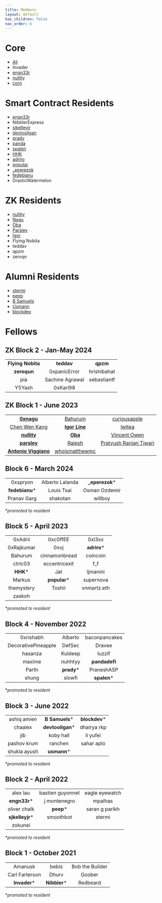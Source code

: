 ```yaml
---
title: Members
layout: default
has_children: false
nav_order: 6
---
```


# Core
* [Ali](https://twitter.com/0xalizk)
* Invader
* [engn33r](https://twitter.com/bl4ckb1rd71)
* [nullity](https://twitter.com/nullity00)
* [corn](https://twitter.com/omgcorn)

# Smart Contract Residents
* [engn33r](https://twitter.com/bl4ckb1rd71)
* NibblerExpress
* [sjkelleyjr](https://twitter.com/sjkelleyjr)
* [devtooligan](https://twitter.com/devtooligan)
* [prady](https://twitter.com/prady_v)
* [panda](https://twitter.com/pandadfi)
* [spalen](https://github.com/spalen0)
* [HHK](https://twitter.com/HHK_ETH)
* [adriro](https://twitter.com/adrianromero)
* [popular](https://twitter.com/popular_12345/)
* [_eperezok](https://twitter.com/_eperezok)
* [fedebianu](https://twitter.com/fedebianu)
* DrasticWatermelon

# ZK Residents
* [nullity](https://twitter.com/nullity00)
* [Nagu](https://github.com/thogiti)
* [Oba](https://github.com/obatirou)
* [Parsley](https://github.com/bbresearcher)
* [Igor](https://github.com/igorline)
* Flying Nobita
* teddav
* qpzm
* zeroqn

# Alumni Residents
* [stermi](https://twitter.com/StErMi)
* [peep](https://twitter.com/XianganH)
* [B Samuels](https://twitter.com/thebensams)
* [Usmann](https://twitter.com/usmannk)
* [blockdev](https://twitter.com/blockdeveth)


# Fellows

## ZK Block 2 - Jan-May 2024

||||
|:--------------:|:-------------:|:----------------:|
|  **Flying Nobita** | **teddav**  | **qpzm**  |
|  **zeroqun** |  0xpanicError |  hrishibahat |
|  pia | Sachine Agrawal  | sebastiantf  |
|  Y5Yash | 0xKarl98  |   |

## ZK Block 1 - June 2023

||||
|:--------------:|:-------------:|:----------------:|
| **[0xnagu](https://github.com/thogiti)** | [Bahurum](https://github.com/bahurum)|  [curiousapple](https://github.com/abhishekvispute) |
| [Chen Wen Kang](https://github.com/cwkang1998) | **[Igor Line](https://github.com/igorline)** | [lwltea](https://github.com/lwltea)  |
| **[nullity](https://github.com/nullity00)** | **[Oba](https://github.com/obatirou)** | [Vincent Owen](https://github.com/makluganteng)   |
| **[parsley](https://github.com/bbresearcher)**   | [Rajesh](https://github.com/RajeshRk18)   | [Pratyush Ranjan Tiwari](https://github.com/PratyushRT)   |
| **[Antonio Viggiano](https://github.com/aviggiano)** | [whoismatthewmc](https://github.com/whoismatthewmc1) | |

## Block 6 - March 2024

||||
|:--------------:|:-------------:|:----------------:|
| 0xspryon | Alberto Lalanda | **_eperezok*** |
| **fedebianu*** | Louis Tsai | Osman Ozdemir |
| Pranav Garg | shakotan | willboy |

*_promoted to resident_

## Block 5 - April 2023

||||
|:--------------:|:-------------:|:----------------:|
| 0xAdrii | 0xc0ffEE  | 0xl3xx |
| 0xRajkumar | 0xvj | **adriro*** |
| Bahurum | cinnamonbread | coincoin |
| ctrlc03 | eccentricexit | f_f |
| **HHK*** | Jat | ljmanini |
| Markus | **popular*** | supernova |
| themystery | Toshii | vnmartz.eth |
|zaskoh | | |

*_promoted to resident_

## Block 4 - November 2022

||||
|:--------------:|:-------------:|:----------------:|
|0xrishabh |Alberto |baconpancakes |
|DecorativePineapple |DefSec |Dravee |
|hasanza |Kuldeep |luzzif |
|maxime|nuhhtyy |**pandadefi** |
|Parth| **prady*** |PraneshASP |
|shung|slowfi |**spalen*** |

*_promoted to resident_

## Block 3 - June 2022

||||
|:--------------:|:-------------:|:----------------:|
|ashiq amien |**B Samuels***  |**blockdev***|
|chaalex     |**devtooligan***|dhairya rkp|
|jib         |koby hall      |li yufei|
|pashov krum |ranchen        |sahar aplo|
|shukla ayush|**usmann***        |       |

*_promoted to resident_

## Block 2 - April 2022

||||
|:--------------:|:-------------:|:----------------:|
|    alex lau     |    bastien guyonnet      |  eagle eyewatch |
| **engn33r*** |    j montenegro      |   mpalhas         |
|  oliver chalk  | **peep*** |     saran g parikh     |
|    **sjkelleyjr***    |      smoothbot         |       stermi           |
|zokunei|||


*_promoted to resident_


## Block 1 - October 2021

||||
|:--------------:|:-------------:|:----------------:|
| Amanusk        |  bebis        |  Bob the Builder |
| Carl Farterson |  Dhurv        | Goober           |
| **Invader***   |  **Nibbler*** | Redbeard         |



*_promoted to resident_
